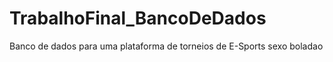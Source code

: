 # TrabalhoFinal_BancoDeDados
Banco de dados para uma plataforma de torneios de E-Sports
sexo boladao
